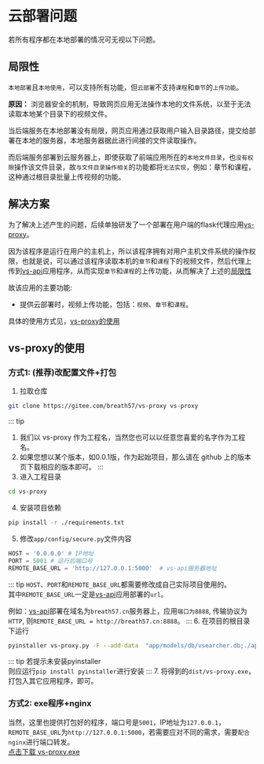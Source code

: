 # 云部署问题
若所有程序都在本地部署的情况可无视以下问题。

## 局限性
`本地部署`且`本地使用`，可以支持所有功能，但`云部署`不支持`课程`和`章节`的`上传功能`。

**原因：** 浏览器安全的机制，导致网页应用无法操作本地的文件系统，以至于无法读取本地某个目录下的视频文件。

当后端服务在本地部署没有局限，网页应用通过获取用户输入目录路径，提交给部署在本地的服务器，本地服务器据此进行间接的文件读取操作。

而后端服务部署到云服务器上，即使获取了前端应用所在的`本地文件目录`，也`没有权限`操作该文件目录，故`与文件目录操作相关`的功能都将`无法实现`，例如：章节和课程，这种通过根目录批量上传视频的功能。

## 解决方案

为了解决上述产生的问题，后续单独研发了一个部署在用户端的flask代理应用[vs-proxy](https://gitee.com/breath57/vs-proxy)。

因为该程序是运行在用户的主机上，所以该程序拥有对用户主机文件系统的操作权限，也就是说，可以通过该程序读取本机的`章节`和`课程`下的视频文件，然后代理上传到[vs-api](https://gitee.com/breath57/vs-api)应用程序，从而实现`章节`和`课程`的上传功能，从而解决了上述的[局限性](#局限性)

故该应用的主要功能:
* 提供云部署时，视频上传功能，包括：`视频`、`章节`和`课程`。

具体的使用方式见，[vs-proxy的使用](#vs-proxy的使用)

## vs-proxy的使用
### 方式1: (推荐)改配置文件+打包
1. 拉取仓库
```sh
git clone https://gitee.com/breath57/vs-proxy vs-proxy
```
::: tip
1. 我们以 vs-proxy 作为工程名，当然您也可以以任意您喜爱的名字作为工程名。   
2. 如果您想以某个版本，如0.0.1版，作为起始项目，那么请在 github 上的版本页下载相应的版本即可。
:::
3. 进入工程目录
```sh
cd vs-proxy
```
4. 安装项目依赖
```sh
pip install -r ./requirements.txt
```
5. 修改`app/config/secure.py`文件内容
```py
HOST = '0.0.0.0' # IP地址
PORT = 5001 # 运行后端口号
REMOTE_BASE_URL = 'http://127.0.0.1:5000'  # vs-api服务器地址
```
::: tip
`HOST`、`PORT`和`REMOTE_BASE_URL`都需要修改成自己实际项目使用的。   
其中`REMOTE_BASE_URL`一定是[vs-api](https://gitee.com/breath57/vs-api)应用部署的`url`。

例如：[vs-api](https://gitee.com/breath57/vs-api)部署在域名为`breath57.cn`服务器上，应用`端口为8888`, 传输协议为`HTTP`, 则`REMOTE_BASE_URL = http://breath57.cn:8888`。
:::
6. 在项目的根目录下运行
```sh
pyinstaller vs-proxy.py -F --add-data  "app/models/db/vsearcher.db;./app/models/db" --nowindowed
```
::: tip
若提示未安装pyinstaller     
则应运行`pip install pyinstaller`进行安装
:::
7. 将得到的`dist/vs-proxy.exe`，打包入其它应用程序，即可。

### 方式2: exe程序+nginx
当然，这里也提供打包好的程序，端口号是`5001`，IP地址为`127.0.0.1`，`REMOTE_BASE_URL`为`http://127.0.0.1:5000`，若需要应对不同的需求，需要`配合nginx`进行端口转发。  
[点击下载 vs-proxy.exe](https://pan.baidu.com/s/1E1pqyx5-1szhO-OLQE44Lg?pwd=4wm8)